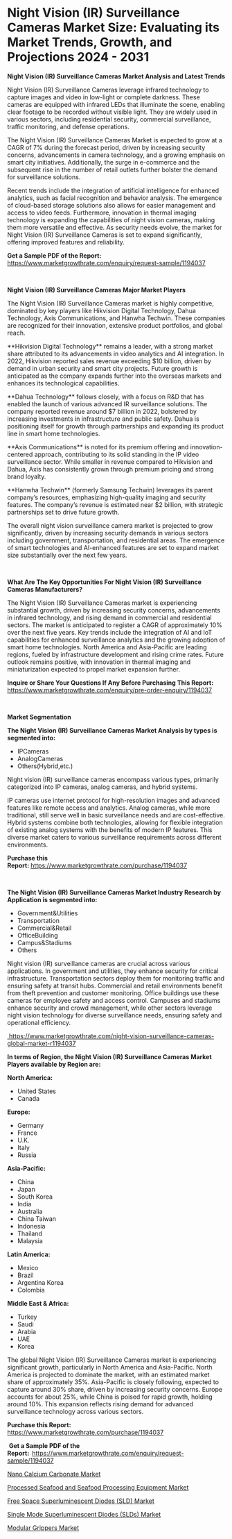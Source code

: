 <p><h1>Night Vision (IR) Surveillance Cameras Market Size: Evaluating its Market Trends, Growth, and Projections 2024 - 2031</h1></p><p><strong>Night Vision (IR) Surveillance Cameras Market Analysis and Latest Trends</strong></p>
<p><p>Night Vision (IR) Surveillance Cameras leverage infrared technology to capture images and video in low-light or complete darkness. These cameras are equipped with infrared LEDs that illuminate the scene, enabling clear footage to be recorded without visible light. They are widely used in various sectors, including residential security, commercial surveillance, traffic monitoring, and defense operations. </p><p>The Night Vision (IR) Surveillance Cameras Market is expected to grow at a CAGR of 7% during the forecast period, driven by increasing security concerns, advancements in camera technology, and a growing emphasis on smart city initiatives. Additionally, the surge in e-commerce and the subsequent rise in the number of retail outlets further bolster the demand for surveillance solutions. </p><p>Recent trends include the integration of artificial intelligence for enhanced analytics, such as facial recognition and behavior analysis. The emergence of cloud-based storage solutions also allows for easier management and access to video feeds. Furthermore, innovation in thermal imaging technology is expanding the capabilities of night vision cameras, making them more versatile and effective. As security needs evolve, the market for Night Vision (IR) Surveillance Cameras is set to expand significantly, offering improved features and reliability.</p></p>
<p><strong>Get a Sample PDF of the Report:&nbsp;</strong> <a href="https://www.marketgrowthrate.com/enquiry/request-sample/1194037">https://www.marketgrowthrate.com/enquiry/request-sample/1194037</a></p>
<p>&nbsp;</p>
<p><strong>Night Vision (IR) Surveillance Cameras Major Market Players</strong></p>
<p><p>The Night Vision (IR) Surveillance Cameras market is highly competitive, dominated by key players like Hikvision Digital Technology, Dahua Technology, Axis Communications, and Hanwha Techwin. These companies are recognized for their innovation, extensive product portfolios, and global reach.</p><p>**Hikvision Digital Technology** remains a leader, with a strong market share attributed to its advancements in video analytics and AI integration. In 2022, Hikvision reported sales revenue exceeding $10 billion, driven by demand in urban security and smart city projects. Future growth is anticipated as the company expands further into the overseas markets and enhances its technological capabilities.</p><p>**Dahua Technology** follows closely, with a focus on R&D that has enabled the launch of various advanced IR surveillance solutions. The company reported revenue around $7 billion in 2022, bolstered by increasing investments in infrastructure and public safety. Dahua is positioning itself for growth through partnerships and expanding its product line in smart home technologies.</p><p>**Axis Communications** is noted for its premium offering and innovation-centered approach, contributing to its solid standing in the IP video surveillance sector. While smaller in revenue compared to Hikvision and Dahua, Axis has consistently grown through premium pricing and strong brand loyalty.</p><p>**Hanwha Techwin** (formerly Samsung Techwin) leverages its parent company’s resources, emphasizing high-quality imaging and security features. The company’s revenue is estimated near $2 billion, with strategic partnerships set to drive future growth.</p><p>The overall night vision surveillance camera market is projected to grow significantly, driven by increasing security demands in various sectors including government, transportation, and residential areas. The emergence of smart technologies and AI-enhanced features are set to expand market size substantially over the next few years.</p></p>
<p>&nbsp;</p>
<p><strong>What Are The Key Opportunities For Night Vision (IR) Surveillance Cameras Manufacturers?</strong></p>
<p><p>The Night Vision (IR) Surveillance Cameras market is experiencing substantial growth, driven by increasing security concerns, advancements in infrared technology, and rising demand in commercial and residential sectors. The market is anticipated to register a CAGR of approximately 10% over the next five years. Key trends include the integration of AI and IoT capabilities for enhanced surveillance analytics and the growing adoption of smart home technologies. North America and Asia-Pacific are leading regions, fueled by infrastructure development and rising crime rates. Future outlook remains positive, with innovation in thermal imaging and miniaturization expected to propel market expansion further.</p></p>
<p><strong>Inquire or Share Your Questions If Any Before Purchasing This Report:</strong> <a href="https://www.marketgrowthrate.com/enquiry/pre-order-enquiry/1194037">https://www.marketgrowthrate.com/enquiry/pre-order-enquiry/1194037</a></p>
<p>&nbsp;</p>
<p><strong>Market Segmentation</strong></p>
<p><strong>The Night Vision (IR) Surveillance Cameras Market Analysis by types is segmented into:</strong></p>
<p><ul><li>IPCameras</li><li>AnalogCameras</li><li>Others(Hybrid,etc.)</li></ul></p>
<p><p>Night vision (IR) surveillance cameras encompass various types, primarily categorized into IP cameras, analog cameras, and hybrid systems. </p><p>IP cameras use internet protocol for high-resolution images and advanced features like remote access and analytics. Analog cameras, while more traditional, still serve well in basic surveillance needs and are cost-effective. Hybrid systems combine both technologies, allowing for flexible integration of existing analog systems with the benefits of modern IP features. This diverse market caters to various surveillance requirements across different environments.</p></p>
<p><strong>Purchase this Report:&nbsp;</strong><a href="https://www.marketgrowthrate.com/purchase/1194037">https://www.marketgrowthrate.com/purchase/1194037</a></p>
<p>&nbsp;</p>
<p><strong>The Night Vision (IR) Surveillance Cameras Market Industry Research by Application is segmented into:</strong></p>
<p><ul><li>Government&Utilities</li><li>Transportation</li><li>Commercial&Retail</li><li>OfficeBuilding</li><li>Campus&Stadiums</li><li>Others</li></ul></p>
<p><p>Night vision (IR) surveillance cameras are crucial across various applications. In government and utilities, they enhance security for critical infrastructure. Transportation sectors deploy them for monitoring traffic and ensuring safety at transit hubs. Commercial and retail environments benefit from theft prevention and customer monitoring. Office buildings use these cameras for employee safety and access control. Campuses and stadiums enhance security and crowd management, while other sectors leverage night vision technology for diverse surveillance needs, ensuring safety and operational efficiency.</p></p>
<p><a href="https://www.marketgrowthrate.com/night-vision-surveillance-cameras-global-market-r1194037">&nbsp;https://www.marketgrowthrate.com/night-vision-surveillance-cameras-global-market-r1194037</a></p>
<p><strong>In terms of Region, the Night Vision (IR) Surveillance Cameras Market Players available by Region are:</strong></p>
<p>
    <p> <strong> North America: </strong>
        <ul>
            <li>United States</li>
            <li>Canada</li>
        </ul>
        </p> 
    <p> <strong> Europe: </strong>
        <ul>
            <li>Germany</li>
            <li>France</li>
            <li>U.K.</li>
            <li>Italy</li>
            <li>Russia</li>
        </ul>
        </p> 
    <p> <strong> Asia-Pacific: </strong>
        <ul>
            <li>China</li>
            <li>Japan</li>
            <li>South Korea</li>
            <li>India</li>
            <li>Australia</li>
            <li>China Taiwan</li>
            <li>Indonesia</li>
            <li>Thailand</li>
            <li>Malaysia</li>
        </ul>
        </p> 
    <p> <strong> Latin America: </strong>
        <ul>
            <li>Mexico</li>
            <li>Brazil</li>
            <li>Argentina Korea</li>
            <li>Colombia</li>
        </ul>
        </p> 
    <p> <strong> Middle East & Africa: </strong>
        <ul>
            <li>Turkey</li>
            <li>Saudi</li>
            <li>Arabia</li>
            <li>UAE</li>
            <li>Korea</li>
        </ul>
    </p>
    </p>
<p><p>The global Night Vision (IR) Surveillance Cameras market is experiencing significant growth, particularly in North America and Asia-Pacific. North America is projected to dominate the market, with an estimated market share of approximately 35%. Asia-Pacific is closely following, expected to capture around 30% share, driven by increasing security concerns. Europe accounts for about 25%, while China is poised for rapid growth, holding around 10%. This expansion reflects rising demand for advanced surveillance technology across various sectors.</p></p>
<p><strong>Purchase this Report: </strong><a href="https://www.marketgrowthrate.com/purchase/1194037">https://www.marketgrowthrate.com/purchase/1194037</a></p>
<p>&nbsp;<strong>Get a Sample PDF of the Report:&nbsp;&nbsp;</strong><a href="https://www.marketgrowthrate.com/enquiry/request-sample/1194037">https://www.marketgrowthrate.com/enquiry/request-sample/1194037</a></p>
<p><strong></strong></p>
<p><p><a href="https://medium.com/@brucenelson1907/global-nano-calcium-carbonate-market-trends-forecasts-and-market-strategic-analysis-2024-d181b9f9f87a?postPublishedType=repub">Nano Calcium Carbonate Market</a></p><p><a href="https://github.com/FahadAhmed712/Market-Research-Report-List-1/blob/main/processed-seafood-and-seafood-processing-equipment-market.md">Processed Seafood and Seafood Processing Equipment Market</a></p><p><a href="https://issuu.com/reportprime-2/docs/free-space-superluminescent-diodes-_72dab2e5a3ea9a">Free Space Superluminescent Diodes (SLD) Market</a></p><p><a href="https://issuu.com/reportprime-2/docs/single-mode-superluminescent-diodes_27f1cd2e10747c">Single Mode Superluminescent Diodes (SLDs) Market</a></p><p><a href="https://github.com/YashRP12/Market-Research-Report-List-6/blob/main/modular-grippers-market.md">Modular Grippers Market</a></p></p>